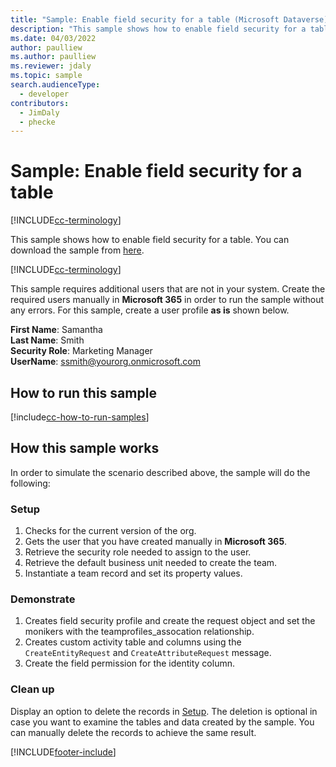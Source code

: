```yaml
---
title: "Sample: Enable field security for a table (Microsoft Dataverse) | Microsoft Docs" # Intent and product brand in a unique string of 43-59 chars including spaces
description: "This sample shows how to enable field security for a table" # 115-145 characters including spaces. This abstract displays in the search result.
ms.date: 04/03/2022
author: paulliew
ms.author: paulliew
ms.reviewer: jdaly
ms.topic: sample
search.audienceType:
  - developer
contributors:
  - JimDaly
  - phecke
---
```


# Sample: Enable field security for a table

[!INCLUDE[cc-terminology](../../includes/cc-terminology.md)]

This sample shows how to enable field security for a table. You can download the sample from [here](https://github.com/microsoft/PowerApps-Samples/tree/master/dataverse/orgsvc/C%23/FieldSecurity).

[!INCLUDE[cc-terminology](../../includes/cc-terminology.md)]

This sample requires additional users that are not in your system. Create the required users manually in **Microsoft 365** in order to run the sample without any errors. For this sample, create a user profile **as is** shown below.

**First Name**: Samantha<br/>
**Last Name**: Smith<br/>
**Security Role**: Marketing Manager<br/>
**UserName**: ssmith@yourorg.onmicrosoft.com<br/>

## How to run this sample

[!include[cc-how-to-run-samples](../../includes/cc-how-to-run-samples.md)]

## How this sample works

In order to simulate the scenario described above, the sample will do the following:

### Setup

1. Checks for the current version of the org.
2. Gets the user that you have created manually in **Microsoft 365**.
3. Retrieve the security role needed to assign to the user.
4. Retrieve the default business unit needed to create the team.
5. Instantiate a team record and set its property values.

### Demonstrate

1. Creates field security profile and create the request object and set the monikers with the teamprofiles_assocation relationship.
2. Creates custom activity table and columns using the `CreateEntityRequest` and `CreateAttributeRequest` message.
3. Create the field permission for the identity column.

### Clean up

Display an option to delete the records in [Setup](#setup). The deletion is optional in case you want to examine the tables and data created by the sample. You can manually delete the records to achieve the same result.

[!INCLUDE[footer-include](../../../../includes/footer-banner.md)]
